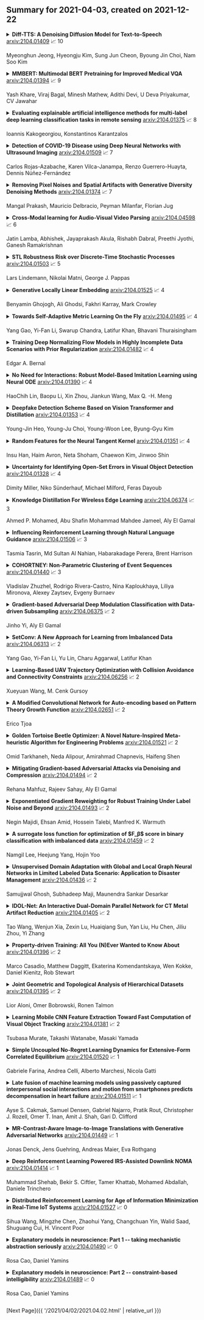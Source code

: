 ## Summary for 2021-04-03, created on 2021-12-22


<details><summary><b>Diff-TTS: A Denoising Diffusion Model for Text-to-Speech</b>
<a href="https://arxiv.org/abs/2104.01409">arxiv:2104.01409</a>
&#x1F4C8; 10 <br>
<p>Myeonghun Jeong, Hyeongju Kim, Sung Jun Cheon, Byoung Jin Choi, Nam Soo Kim</p></summary>
<p>

**Abstract:** Although neural text-to-speech (TTS) models have attracted a lot of attention and succeeded in generating human-like speech, there is still room for improvements to its naturalness and architectural efficiency. In this work, we propose a novel non-autoregressive TTS model, namely Diff-TTS, which achieves highly natural and efficient speech synthesis. Given the text, Diff-TTS exploits a denoising diffusion framework to transform the noise signal into a mel-spectrogram via diffusion time steps. In order to learn the mel-spectrogram distribution conditioned on the text, we present a likelihood-based optimization method for TTS. Furthermore, to boost up the inference speed, we leverage the accelerated sampling method that allows Diff-TTS to generate raw waveforms much faster without significantly degrading perceptual quality. Through experiments, we verified that Diff-TTS generates 28 times faster than the real-time with a single NVIDIA 2080Ti GPU.

</p>
</details>

<details><summary><b>MMBERT: Multimodal BERT Pretraining for Improved Medical VQA</b>
<a href="https://arxiv.org/abs/2104.01394">arxiv:2104.01394</a>
&#x1F4C8; 9 <br>
<p>Yash Khare, Viraj Bagal, Minesh Mathew, Adithi Devi, U Deva Priyakumar, CV Jawahar</p></summary>
<p>

**Abstract:** Images in the medical domain are fundamentally different from the general domain images. Consequently, it is infeasible to directly employ general domain Visual Question Answering (VQA) models for the medical domain. Additionally, medical images annotation is a costly and time-consuming process. To overcome these limitations, we propose a solution inspired by self-supervised pretraining of Transformer-style architectures for NLP, Vision and Language tasks. Our method involves learning richer medical image and text semantic representations using Masked Language Modeling (MLM) with image features as the pretext task on a large medical image+caption dataset. The proposed solution achieves new state-of-the-art performance on two VQA datasets for radiology images -- VQA-Med 2019 and VQA-RAD, outperforming even the ensemble models of previous best solutions. Moreover, our solution provides attention maps which help in model interpretability. The code is available at https://github.com/VirajBagal/MMBERT

</p>
</details>

<details><summary><b>Evaluating explainable artificial intelligence methods for multi-label deep learning classification tasks in remote sensing</b>
<a href="https://arxiv.org/abs/2104.01375">arxiv:2104.01375</a>
&#x1F4C8; 8 <br>
<p>Ioannis Kakogeorgiou, Konstantinos Karantzalos</p></summary>
<p>

**Abstract:** Although deep neural networks hold the state-of-the-art in several remote sensing tasks, their black-box operation hinders the understanding of their decisions, concealing any bias and other shortcomings in datasets and model performance. To this end, we have applied explainable artificial intelligence (XAI) methods in remote sensing multi-label classification tasks towards producing human-interpretable explanations and improve transparency. In particular, we utilized and trained deep learning models with state-of-the-art performance in the benchmark BigEarthNet and SEN12MS datasets. Ten XAI methods were employed towards understanding and interpreting models' predictions, along with quantitative metrics to assess and compare their performance. Numerous experiments were performed to assess the overall performance of XAI methods for straightforward prediction cases, competing multiple labels, as well as misclassification cases. According to our findings, Occlusion, Grad-CAM and Lime were the most interpretable and reliable XAI methods. However, none delivers high-resolution outputs, while apart from Grad-CAM, both Lime and Occlusion are computationally expensive. We also highlight different aspects of XAI performance and elaborate with insights on black-box decisions in order to improve transparency, understand their behavior and reveal, as well, datasets' particularities.

</p>
</details>

<details><summary><b>Detection of COVID-19 Disease using Deep Neural Networks with Ultrasound Imaging</b>
<a href="https://arxiv.org/abs/2104.01509">arxiv:2104.01509</a>
&#x1F4C8; 7 <br>
<p>Carlos Rojas-Azabache, Karen Vilca-Janampa, Renzo Guerrero-Huayta, Dennis Núñez-Fernández</p></summary>
<p>

**Abstract:** The new coronavirus 2019 (COVID-2019) has rapidly become a pandemic and has had a devastating effect on both everyday life, public health and the global economy. It is critical to detect positive cases as early as possible to prevent the further spread of this epidemic and to treat affected patients quickly. The need for auxiliary diagnostic tools has increased as accurate automated tool kits are not available. This paper presents a work in progress that proposes the analysis of images of lung ultrasound scans using a convolutional neural network. The trained model will be used on a Raspberry Pi to predict on new images.

</p>
</details>

<details><summary><b>Removing Pixel Noises and Spatial Artifacts with Generative Diversity Denoising Methods</b>
<a href="https://arxiv.org/abs/2104.01374">arxiv:2104.01374</a>
&#x1F4C8; 7 <br>
<p>Mangal Prakash, Mauricio Delbracio, Peyman Milanfar, Florian Jug</p></summary>
<p>

**Abstract:** Image denoising and artefact removal are complex inverse problems admitting many potential solutions. Variational Autoencoders (VAEs) can be used to learn a whole distribution of sensible solutions, from which one can sample efficiently. However, such a generative approach to image restoration is only studied in the context of pixel-wise noise removal (e.g. Poisson or Gaussian noise). While important, a plethora of application domains suffer from imaging artefacts (structured noises) that alter groups of pixels in correlated ways. In this work we show, for the first time, that generative diversity denoising (GDD) approaches can learn to remove structured noises without supervision. To this end, we investigate two existing GDD architectures, introduce a new one based on hierarchical VAEs, and compare their performances against a total of seven state-of-the-art baseline methods on five sources of structured noise (including tomography reconstruction artefacts and microscopy artefacts). We find that GDD methods outperform all unsupervised baselines and in many cases not lagging far behind supervised results (in some occasions even superseding them). In addition to structured noise removal, we also show that our new GDD method produces new state-of-the-art (SOTA) results on seven out of eight benchmark datasets for pixel-noise removal. Finally, we offer insights into the daunting question of how GDD methods distinguish structured noise, which we like to see removed, from image signals, which we want to see retained.

</p>
</details>

<details><summary><b>Cross-Modal learning for Audio-Visual Video Parsing</b>
<a href="https://arxiv.org/abs/2104.04598">arxiv:2104.04598</a>
&#x1F4C8; 6 <br>
<p>Jatin Lamba,  Abhishek, Jayaprakash Akula, Rishabh Dabral, Preethi Jyothi, Ganesh Ramakrishnan</p></summary>
<p>

**Abstract:** In this paper, we present a novel approach to the audio-visual video parsing (AVVP) task that demarcates events from a video separately for audio and visual modalities. The proposed parsing approach simultaneously detects the temporal boundaries in terms of start and end times of such events. We show how AVVP can benefit from the following techniques geared towards effective cross-modal learning: (i) adversarial training and skip connections (ii) global context aware attention and, (iii) self-supervised pretraining using an audio-video grounding objective to obtain cross-modal audio-video representations. We present extensive experimental evaluations on the Look, Listen, and Parse (LLP) dataset and show that we outperform the state-of-the-art Hybrid Attention Network (HAN) on all five metrics proposed for AVVP. We also present several ablations to validate the effect of pretraining, global attention and adversarial training.

</p>
</details>

<details><summary><b>STL Robustness Risk over Discrete-Time Stochastic Processes</b>
<a href="https://arxiv.org/abs/2104.01503">arxiv:2104.01503</a>
&#x1F4C8; 5 <br>
<p>Lars Lindemann, Nikolai Matni, George J. Pappas</p></summary>
<p>

**Abstract:** We present a framework to interpret signal temporal logic (STL) formulas over discrete-time stochastic processes in terms of the induced risk. Each realization of a stochastic process either satisfies or violates an STL formula. In fact, we can assign a robustness value to each realization that indicates how robustly this realization satisfies an STL formula. We then define the risk of a stochastic process not satisfying an STL formula robustly, referred to as the STL robustness risk. In our definition, we permit general classes of risk measures such as, but not limited to, the conditional value-at-risk. While in general hard to compute, we propose an approximation of the STL robustness risk. This approximation has the desirable property of being an upper bound of the STL robustness risk when the chosen risk measure is monotone, a property satisfied by most risk measures. Motivated by the interest in data-driven approaches, we present a sampling-based method for estimating the approximate STL robustness risk from data for the value-at-risk. While we consider the value-at-risk, we highlight that such sampling-based methods are viable for other risk measures.

</p>
</details>

<details><summary><b>Generative Locally Linear Embedding</b>
<a href="https://arxiv.org/abs/2104.01525">arxiv:2104.01525</a>
&#x1F4C8; 4 <br>
<p>Benyamin Ghojogh, Ali Ghodsi, Fakhri Karray, Mark Crowley</p></summary>
<p>

**Abstract:** Locally Linear Embedding (LLE) is a nonlinear spectral dimensionality reduction and manifold learning method. It has two main steps which are linear reconstruction and linear embedding of points in the input space and embedding space, respectively. In this work, we propose two novel generative versions of LLE, named Generative LLE (GLLE), whose linear reconstruction steps are stochastic rather than deterministic. GLLE assumes that every data point is caused by its linear reconstruction weights as latent factors. The proposed GLLE algorithms can generate various LLE embeddings stochastically while all the generated embeddings relate to the original LLE embedding. We propose two versions for stochastic linear reconstruction, one using expectation maximization and another with direct sampling from a derived distribution by optimization. The proposed GLLE methods are closely related to and inspired by variational inference, factor analysis, and probabilistic principal component analysis. Our simulations show that the proposed GLLE methods work effectively in unfolding and generating submanifolds of data.

</p>
</details>

<details><summary><b>Towards Self-Adaptive Metric Learning On the Fly</b>
<a href="https://arxiv.org/abs/2104.01495">arxiv:2104.01495</a>
&#x1F4C8; 4 <br>
<p>Yang Gao, Yi-Fan Li, Swarup Chandra, Latifur Khan, Bhavani Thuraisingham</p></summary>
<p>

**Abstract:** Good quality similarity metrics can significantly facilitate the performance of many large-scale, real-world applications. Existing studies have proposed various solutions to learn a Mahalanobis or bilinear metric in an online fashion by either restricting distances between similar (dissimilar) pairs to be smaller (larger) than a given lower (upper) bound or requiring similar instances to be separated from dissimilar instances with a given margin. However, these linear metrics learned by leveraging fixed bounds or margins may not perform well in real-world applications, especially when data distributions are complex. We aim to address the open challenge of "Online Adaptive Metric Learning" (OAML) for learning adaptive metric functions on the fly. Unlike traditional online metric learning methods, OAML is significantly more challenging since the learned metric could be non-linear and the model has to be self-adaptive as more instances are observed. In this paper, we present a new online metric learning framework that attempts to tackle the challenge by learning an ANN-based metric with adaptive model complexity from a stream of constraints. In particular, we propose a novel Adaptive-Bound Triplet Loss (ABTL) to effectively utilize the input constraints and present a novel Adaptive Hedge Update (AHU) method for online updating the model parameters. We empirically validate the effectiveness and efficacy of our framework on various applications such as real-world image classification, facial verification, and image retrieval.

</p>
</details>

<details><summary><b>Training Deep Normalizing Flow Models in Highly Incomplete Data Scenarios with Prior Regularization</b>
<a href="https://arxiv.org/abs/2104.01482">arxiv:2104.01482</a>
&#x1F4C8; 4 <br>
<p>Edgar A. Bernal</p></summary>
<p>

**Abstract:** Deep generative frameworks including GANs and normalizing flow models have proven successful at filling in missing values in partially observed data samples by effectively learning -- either explicitly or implicitly -- complex, high-dimensional statistical distributions. In tasks where the data available for learning is only partially observed, however, their performance decays monotonically as a function of the data missingness rate. In high missing data rate regimes (e.g., 60% and above), it has been observed that state-of-the-art models tend to break down and produce unrealistic and/or semantically inaccurate data. We propose a novel framework to facilitate the learning of data distributions in high paucity scenarios that is inspired by traditional formulations of solutions to ill-posed problems. The proposed framework naturally stems from posing the process of learning from incomplete data as a joint optimization task of the parameters of the model being learned and the missing data values. The method involves enforcing a prior regularization term that seamlessly integrates with objectives used to train explicit and tractable deep generative frameworks such as deep normalizing flow models. We demonstrate via extensive experimental validation that the proposed framework outperforms competing techniques, particularly as the rate of data paucity approaches unity.

</p>
</details>

<details><summary><b>No Need for Interactions: Robust Model-Based Imitation Learning using Neural ODE</b>
<a href="https://arxiv.org/abs/2104.01390">arxiv:2104.01390</a>
&#x1F4C8; 4 <br>
<p>HaoChih Lin, Baopu Li, Xin Zhou, Jiankun Wang, Max Q. -H. Meng</p></summary>
<p>

**Abstract:** Interactions with either environments or expert policies during training are needed for most of the current imitation learning (IL) algorithms. For IL problems with no interactions, a typical approach is Behavior Cloning (BC). However, BC-like methods tend to be affected by distribution shift. To mitigate this problem, we come up with a Robust Model-Based Imitation Learning (RMBIL) framework that casts imitation learning as an end-to-end differentiable nonlinear closed-loop tracking problem. RMBIL applies Neural ODE to learn a precise multi-step dynamics and a robust tracking controller via Nonlinear Dynamics Inversion (NDI) algorithm. Then, the learned NDI controller will be combined with a trajectory generator, a conditional VAE, to imitate an expert's behavior. Theoretical derivation shows that the controller network can approximate an NDI when minimizing the training loss of Neural ODE. Experiments on Mujoco tasks also demonstrate that RMBIL is competitive to the state-of-the-art generative adversarial method (GAIL) and achieves at least 30% performance gain over BC in uneven surfaces.

</p>
</details>

<details><summary><b>Deepfake Detection Scheme Based on Vision Transformer and Distillation</b>
<a href="https://arxiv.org/abs/2104.01353">arxiv:2104.01353</a>
&#x1F4C8; 4 <br>
<p>Young-Jin Heo, Young-Ju Choi, Young-Woon Lee, Byung-Gyu Kim</p></summary>
<p>

**Abstract:** Deepfake is the manipulated video made with a generative deep learning technique such as Generative Adversarial Networks (GANs) or Auto Encoder that anyone can utilize. Recently, with the increase of Deepfake videos, some classifiers consisting of the convolutional neural network that can distinguish fake videos as well as deepfake datasets have been actively created. However, the previous studies based on the CNN structure have the problem of not only overfitting, but also considerable misjudging fake video as real ones. In this paper, we propose a Vision Transformer model with distillation methodology for detecting fake videos. We design that a CNN features and patch-based positioning model learns to interact with all positions to find the artifact region for solving false negative problem. Through comparative analysis on Deepfake Detection (DFDC) Dataset, we verify that the proposed scheme with patch embedding as input outperforms the state-of-the-art using the combined CNN features. Without ensemble technique, our model obtains 0.978 of AUC and 91.9 of f1 score, while previous SOTA model yields 0.972 of AUC and 90.6 of f1 score on the same condition.

</p>
</details>

<details><summary><b>Random Features for the Neural Tangent Kernel</b>
<a href="https://arxiv.org/abs/2104.01351">arxiv:2104.01351</a>
&#x1F4C8; 4 <br>
<p>Insu Han, Haim Avron, Neta Shoham, Chaewon Kim, Jinwoo Shin</p></summary>
<p>

**Abstract:** The Neural Tangent Kernel (NTK) has discovered connections between deep neural networks and kernel methods with insights of optimization and generalization. Motivated by this, recent works report that NTK can achieve better performances compared to training neural networks on small-scale datasets. However, results under large-scale settings are hardly studied due to the computational limitation of kernel methods. In this work, we propose an efficient feature map construction of the NTK of fully-connected ReLU network which enables us to apply it to large-scale datasets. We combine random features of the arc-cosine kernels with a sketching-based algorithm which can run in linear with respect to both the number of data points and input dimension. We show that dimension of the resulting features is much smaller than other baseline feature map constructions to achieve comparable error bounds both in theory and practice. We additionally utilize the leverage score based sampling for improved bounds of arc-cosine random features and prove a spectral approximation guarantee of the proposed feature map to the NTK matrix of two-layer neural network. We benchmark a variety of machine learning tasks to demonstrate the superiority of the proposed scheme. In particular, our algorithm can run tens of magnitude faster than the exact kernel methods for large-scale settings without performance loss.

</p>
</details>

<details><summary><b>Uncertainty for Identifying Open-Set Errors in Visual Object Detection</b>
<a href="https://arxiv.org/abs/2104.01328">arxiv:2104.01328</a>
&#x1F4C8; 4 <br>
<p>Dimity Miller, Niko Sünderhauf, Michael Milford, Feras Dayoub</p></summary>
<p>

**Abstract:** Deployed into an open world, object detectors are prone to open-set errors, false positive detections of object classes not present in the training dataset. We propose GMM-Det, a real-time method for extracting epistemic uncertainty from object detectors to identify and reject open-set errors. GMM-Det trains the detector to produce a structured logit space that is modelled with class-specific Gaussian Mixture Models. At test time, open-set errors are identified by their low log-probability under all Gaussian Mixture Models. We test two common detector architectures, Faster R-CNN and RetinaNet, across three varied datasets spanning robotics and computer vision. Our results show that GMM-Det consistently outperforms existing uncertainty techniques for identifying and rejecting open-set detections, especially at the low-error-rate operating point required for safety-critical applications. GMM-Det maintains object detection performance, and introduces only minimal computational overhead. We also introduce a methodology for converting existing object detection datasets into specific open-set datasets to evaluate open-set performance in object detection.

</p>
</details>

<details><summary><b>Knowledge Distillation For Wireless Edge Learning</b>
<a href="https://arxiv.org/abs/2104.06374">arxiv:2104.06374</a>
&#x1F4C8; 3 <br>
<p>Ahmed P. Mohamed, Abu Shafin Mohammad Mahdee Jameel, Aly El Gamal</p></summary>
<p>

**Abstract:** In this paper, we propose a framework for predicting frame errors in the collaborative spectrally congested wireless environments of the DARPA Spectrum Collaboration Challenge (SC2) via a recently collected dataset. We employ distributed deep edge learning that is shared among edge nodes and a central cloud. Using this close-to-practice dataset, we find that widely used federated learning approaches, specially those that are privacy preserving, are worse than local training for a wide range of settings. We hence utilize the synthetic minority oversampling technique to maintain privacy via avoiding the transfer of local data to the cloud, and utilize knowledge distillation with an aim to benefit from high cloud computing and storage capabilities. The proposed framework achieves overall better performance than both local and federated training approaches, while being robust against catastrophic failures as well as challenging channel conditions that result in high frame error rates.

</p>
</details>

<details><summary><b>Influencing Reinforcement Learning through Natural Language Guidance</b>
<a href="https://arxiv.org/abs/2104.01506">arxiv:2104.01506</a>
&#x1F4C8; 3 <br>
<p>Tasmia Tasrin, Md Sultan Al Nahian, Habarakadage Perera, Brent Harrison</p></summary>
<p>

**Abstract:** Interactive reinforcement learning agents use human feedback or instruction to help them learn in complex environments. Often, this feedback comes in the form of a discrete signal that is either positive or negative. While informative, this information can be difficult to generalize on its own. In this work, we explore how natural language advice can be used to provide a richer feedback signal to a reinforcement learning agent by extending policy shaping, a well-known Interactive reinforcement learning technique. Usually policy shaping employs a human feedback policy to help an agent to learn more about how to achieve its goal. In our case, we replace this human feedback policy with policy generated based on natural language advice. We aim to inspect if the generated natural language reasoning provides support to a deep reinforcement learning agent to decide its actions successfully in any given environment. So, we design our model with three networks: first one is the experience driven, next is the advice generator and third one is the advice driven. While the experience driven reinforcement learning agent chooses its actions being influenced by the environmental reward, the advice driven neural network with generated feedback by the advice generator for any new state selects its actions to assist the reinforcement learning agent to better policy shaping.

</p>
</details>

<details><summary><b>COHORTNEY: Non-Parametric Clustering of Event Sequences</b>
<a href="https://arxiv.org/abs/2104.01440">arxiv:2104.01440</a>
&#x1F4C8; 3 <br>
<p>Vladislav Zhuzhel, Rodrigo Rivera-Castro, Nina Kaploukhaya, Liliya Mironova, Alexey Zaytsev, Evgeny Burnaev</p></summary>
<p>

**Abstract:** Cohort analysis is a pervasive activity in web analytics. One divides users into groups according to specific criteria and tracks their behavior over time. Despite its extensive use, academic circles do not discuss cohort analysis to evaluate user behavior online. This work introduces an unsupervised non-parametric approach to group Internet users based on their activities. In comparison, canonical methods in marketing and engineering-based techniques underperform. COHORTNEY is the first machine learning-based cohort analysis algorithm with a robust theoretical explanation.

</p>
</details>

<details><summary><b>Gradient-based Adversarial Deep Modulation Classification with Data-driven Subsampling</b>
<a href="https://arxiv.org/abs/2104.06375">arxiv:2104.06375</a>
&#x1F4C8; 2 <br>
<p>Jinho Yi, Aly El Gamal</p></summary>
<p>

**Abstract:** Automatic modulation classification can be a core component for intelligent spectrally efficient wireless communication networks, and deep learning techniques have recently been shown to deliver superior performance to conventional model-based strategies, particularly when distinguishing between a large number of modulation types. However, such deep learning techniques have also been recently shown to be vulnerable to gradient-based adversarial attacks that rely on subtle input perturbations, which would be particularly feasible in a wireless setting via jamming. One such potent attack is the one known as the Carlini-Wagner attack, which we consider in this work. We further consider a data-driven subsampling setting, where several recently introduced deep-learning-based algorithms are employed to select a subset of samples that lead to reducing the final classifier's training time with minimal loss in accuracy. In this setting, the attacker has to make an assumption about the employed subsampling strategy, in order to calculate the loss gradient. Based on state of the art techniques available to both the attacker and defender, we evaluate best strategies under various assumptions on the knowledge of the other party's strategy. Interestingly, in presence of knowledgeable attackers, we identify computational cost reduction opportunities for the defender with no or minimal loss in performance.

</p>
</details>

<details><summary><b>SetConv: A New Approach for Learning from Imbalanced Data</b>
<a href="https://arxiv.org/abs/2104.06313">arxiv:2104.06313</a>
&#x1F4C8; 2 <br>
<p>Yang Gao, Yi-Fan Li, Yu Lin, Charu Aggarwal, Latifur Khan</p></summary>
<p>

**Abstract:** For many real-world classification problems, e.g., sentiment classification, most existing machine learning methods are biased towards the majority class when the Imbalance Ratio (IR) is high. To address this problem, we propose a set convolution (SetConv) operation and an episodic training strategy to extract a single representative for each class, so that classifiers can later be trained on a balanced class distribution. We prove that our proposed algorithm is permutation-invariant despite the order of inputs, and experiments on multiple large-scale benchmark text datasets show the superiority of our proposed framework when compared to other SOTA methods.

</p>
</details>

<details><summary><b>Learning-Based UAV Trajectory Optimization with Collision Avoidance and Connectivity Constraints</b>
<a href="https://arxiv.org/abs/2104.06256">arxiv:2104.06256</a>
&#x1F4C8; 2 <br>
<p>Xueyuan Wang, M. Cenk Gursoy</p></summary>
<p>

**Abstract:** Unmanned aerial vehicles (UAVs) are expected to be an integral part of wireless networks, and determining collision-free trajectories for multiple UAVs while satisfying requirements of connectivity with ground base stations (GBSs) is a challenging task. In this paper, we first reformulate the multi-UAV trajectory optimization problem with collision avoidance and wireless connectivity constraints as a sequential decision making problem in the discrete time domain. We, then, propose a decentralized deep reinforcement learning approach to solve the problem. More specifically, a value network is developed to encode the expected time to destination given the agent's joint state (including the agent's information, the nearby agents' observable information, and the locations of the nearby GBSs). A signal-to-interference-plus-noise ratio (SINR)-prediction neural network is also designed, using accumulated SINR measurements obtained when interacting with the cellular network, to map the GBSs' locations into the SINR levels in order to predict the UAV's SINR. Numerical results show that with the value network and SINR-prediction network, real-time navigation for multi-UAVs can be efficiently performed in various environments with high success rate.

</p>
</details>

<details><summary><b>A Modified Convolutional Network for Auto-encoding based on Pattern Theory Growth Function</b>
<a href="https://arxiv.org/abs/2104.02651">arxiv:2104.02651</a>
&#x1F4C8; 2 <br>
<p>Erico Tjoa</p></summary>
<p>

**Abstract:** This brief paper reports the shortcoming of a variant of convolutional neural network whose components are developed based on the pattern theory framework.

</p>
</details>

<details><summary><b>Golden Tortoise Beetle Optimizer: A Novel Nature-Inspired Meta-heuristic Algorithm for Engineering Problems</b>
<a href="https://arxiv.org/abs/2104.01521">arxiv:2104.01521</a>
&#x1F4C8; 2 <br>
<p>Omid Tarkhaneh, Neda Alipour, Amirahmad Chapnevis, Haifeng Shen</p></summary>
<p>

**Abstract:** This paper proposes a novel nature-inspired meta-heuristic algorithm called the Golden Tortoise Beetle Optimizer (GTBO) to solve optimization problems. It mimics golden tortoise beetle's behavior of changing colors to attract opposite sex for mating and its protective strategy that uses a kind of anal fork to deter predators. The algorithm is modeled based on the beetle's dual attractiveness and survival strategy to generate new solutions for optimization problems. To measure its performance, the proposed GTBO is compared with five other nature-inspired evolutionary algorithms on 24 well-known benchmark functions investigating the trade-off between exploration and exploitation, local optima avoidance, and convergence towards the global optima is statistically significant. We particularly applied GTBO to two well-known engineering problems including the welded beam design problem and the gear train design problem. The results demonstrate that the new algorithm is more efficient than the five baseline algorithms for both problems. A sensitivity analysis is also performed to reveal different impacts of the algorithm's key control parameters and operators on GTBO's performance.

</p>
</details>

<details><summary><b>Mitigating Gradient-based Adversarial Attacks via Denoising and Compression</b>
<a href="https://arxiv.org/abs/2104.01494">arxiv:2104.01494</a>
&#x1F4C8; 2 <br>
<p>Rehana Mahfuz, Rajeev Sahay, Aly El Gamal</p></summary>
<p>

**Abstract:** Gradient-based adversarial attacks on deep neural networks pose a serious threat, since they can be deployed by adding imperceptible perturbations to the test data of any network, and the risk they introduce cannot be assessed through the network's original training performance. Denoising and dimensionality reduction are two distinct methods that have been independently investigated to combat such attacks. While denoising offers the ability to tailor the defense to the specific nature of the attack, dimensionality reduction offers the advantage of potentially removing previously unseen perturbations, along with reducing the training time of the network being defended. We propose strategies to combine the advantages of these two defense mechanisms. First, we propose the cascaded defense, which involves denoising followed by dimensionality reduction. To reduce the training time of the defense for a small trade-off in performance, we propose the hidden layer defense, which involves feeding the output of the encoder of a denoising autoencoder into the network. Further, we discuss how adaptive attacks against these defenses could become significantly weak when an alternative defense is used, or when no defense is used. In this light, we propose a new metric to evaluate a defense which measures the sensitivity of the adaptive attack to modifications in the defense. Finally, we present a guideline for building an ordered repertoire of defenses, a.k.a. a defense infrastructure, that adjusts to limited computational resources in presence of uncertainty about the attack strategy.

</p>
</details>

<details><summary><b>Exponentiated Gradient Reweighting for Robust Training Under Label Noise and Beyond</b>
<a href="https://arxiv.org/abs/2104.01493">arxiv:2104.01493</a>
&#x1F4C8; 2 <br>
<p>Negin Majidi, Ehsan Amid, Hossein Talebi, Manfred K. Warmuth</p></summary>
<p>

**Abstract:** Many learning tasks in machine learning can be viewed as taking a gradient step towards minimizing the average loss of a batch of examples in each training iteration. When noise is prevalent in the data, this uniform treatment of examples can lead to overfitting to noisy examples with larger loss values and result in poor generalization. Inspired by the expert setting in on-line learning, we present a flexible approach to learning from noisy examples. Specifically, we treat each training example as an expert and maintain a distribution over all examples. We alternate between updating the parameters of the model using gradient descent and updating the example weights using the exponentiated gradient update. Unlike other related methods, our approach handles a general class of loss functions and can be applied to a wide range of noise types and applications. We show the efficacy of our approach for multiple learning settings, namely noisy principal component analysis and a variety of noisy classification problems.

</p>
</details>

<details><summary><b>A surrogate loss function for optimization of $F_β$ score in binary classification with imbalanced data</b>
<a href="https://arxiv.org/abs/2104.01459">arxiv:2104.01459</a>
&#x1F4C8; 2 <br>
<p>Namgil Lee, Heejung Yang, Hojin Yoo</p></summary>
<p>

**Abstract:** The $F_β$ score is a commonly used measure of classification performance, which plays crucial roles in classification tasks with imbalanced data sets. However, the $F_β$ score cannot be used as a loss function by gradient-based learning algorithms for optimizing neural network parameters due to its non-differentiability. On the other hand, commonly used loss functions such as the binary cross-entropy (BCE) loss are not directly related to performance measures such as the $F_β$ score, so that neural networks optimized by using the loss functions may not yield optimal performance measures. In this study, we investigate a relationship between classification performance measures and loss functions in terms of the gradients with respect to the model parameters. Then, we propose a differentiable surrogate loss function for the optimization of the $F_β$ score. We show that the gradient paths of the proposed surrogate $F_β$ loss function approximate the gradient paths of the large sample limit of the $F_β$ score. Through numerical experiments using ResNets and benchmark image data sets, it is demonstrated that the proposed surrogate $F_β$ loss function is effective for optimizing $F_β$ scores under class imbalances in binary classification tasks compared with other loss functions.

</p>
</details>

<details><summary><b>Unsupervised Domain Adaptation with Global and Local Graph Neural Networks in Limited Labeled Data Scenario: Application to Disaster Management</b>
<a href="https://arxiv.org/abs/2104.01436">arxiv:2104.01436</a>
&#x1F4C8; 2 <br>
<p>Samujjwal Ghosh, Subhadeep Maji, Maunendra Sankar Desarkar</p></summary>
<p>

**Abstract:** Identification and categorization of social media posts generated during disasters are crucial to reduce the sufferings of the affected people. However, lack of labeled data is a significant bottleneck in learning an effective categorization system for a disaster. This motivates us to study the problem as unsupervised domain adaptation (UDA) between a previous disaster with labeled data (source) and a current disaster (target). However, if the amount of labeled data available is limited, it restricts the learning capabilities of the model. To handle this challenge, we utilize limited labeled data along with abundantly available unlabeled data, generated during a source disaster to propose a novel two-part graph neural network. The first-part extracts domain-agnostic global information by constructing a token level graph across domains and the second-part preserves local instance-level semantics. In our experiments, we show that the proposed method outperforms state-of-the-art techniques by $2.74\%$ weighted F$_1$ score on average on two standard public dataset in the area of disaster management. We also report experimental results for granular actionable multi-label classification datasets in disaster domain for the first time, on which we outperform BERT by $3.00\%$ on average w.r.t weighted F$_1$. Additionally, we show that our approach can retain performance when very limited labeled data is available.

</p>
</details>

<details><summary><b>IDOL-Net: An Interactive Dual-Domain Parallel Network for CT Metal Artifact Reduction</b>
<a href="https://arxiv.org/abs/2104.01405">arxiv:2104.01405</a>
&#x1F4C8; 2 <br>
<p>Tao Wang, Wenjun Xia, Zexin Lu, Huaiqiang Sun, Yan Liu, Hu Chen, Jiliu Zhou, Yi Zhang</p></summary>
<p>

**Abstract:** Due to the presence of metallic implants, the imaging quality of computed tomography (CT) would be heavily degraded. With the rapid development of deep learning, several network models have been proposed for metal artifact reduction (MAR). Since the dual-domain MAR methods can leverage the hybrid information from both sinogram and image domains, they have significantly improved the performance compared to single-domain methods. However,current dual-domain methods usually operate on both domains in a specific order, which implicitly imposes a certain priority prior into MAR and may ignore the latent information interaction between both domains. To address this problem, in this paper, we propose a novel interactive dualdomain parallel network for CT MAR, dubbed as IDOLNet. Different from existing dual-domain methods, the proposed IDOL-Net is composed of two modules. The disentanglement module is utilized to generate high-quality prior sinogram and image as the complementary inputs. The follow-up refinement module consists of two parallel and interactive branches that simultaneously operate on image and sinogram domain, fully exploiting the latent information interaction between both domains. The simulated and clinical results demonstrate that the proposed IDOL-Net outperforms several state-of-the-art models in both qualitative and quantitative aspects.

</p>
</details>

<details><summary><b>Property-driven Training: All You (N)Ever Wanted to Know About</b>
<a href="https://arxiv.org/abs/2104.01396">arxiv:2104.01396</a>
&#x1F4C8; 2 <br>
<p>Marco Casadio, Matthew Daggitt, Ekaterina Komendantskaya, Wen Kokke, Daniel Kienitz, Rob Stewart</p></summary>
<p>

**Abstract:** Neural networks are known for their ability to detect general patterns in noisy data. This makes them a popular tool for perception components in complex AI systems. Paradoxically, they are also known for being vulnerable to adversarial attacks. In response, various methods such as adversarial training, data-augmentation and Lipschitz robustness training have been proposed as means of improving their robustness. However, as this paper explores, these training methods each optimise for a different definition of robustness. We perform an in-depth comparison of these different definitions, including their relationship, assumptions, interpretability and verifiability after training. We also look at constraint-driven training, a general approach designed to encode arbitrary constraints, and show that not all of these definitions are directly encodable. Finally we perform experiments to compare the applicability and efficacy of the training methods at ensuring the network obeys these different definitions. These results highlight that even the encoding of such a simple piece of knowledge such as robustness in neural network training is fraught with difficult choices and pitfalls.

</p>
</details>

<details><summary><b>Joint Geometric and Topological Analysis of Hierarchical Datasets</b>
<a href="https://arxiv.org/abs/2104.01395">arxiv:2104.01395</a>
&#x1F4C8; 2 <br>
<p>Lior Aloni, Omer Bobrowski, Ronen Talmon</p></summary>
<p>

**Abstract:** In a world abundant with diverse data arising from complex acquisition techniques, there is a growing need for new data analysis methods. In this paper we focus on high-dimensional data that are organized into several hierarchical datasets. We assume that each dataset consists of complex samples, and every sample has a distinct irregular structure modeled by a graph. The main novelty in this work lies in the combination of two complementing powerful data-analytic approaches: topological data analysis (TDA) and geometric manifold learning. Geometry primarily contains local information, while topology inherently provides global descriptors. Based on this combination, we present a method for building an informative representation of hierarchical datasets. At the finer (sample) level, we devise a new metric between samples based on manifold learning that facilitates quantitative structural analysis. At the coarser (dataset) level, we employ TDA to extract qualitative structural information from the datasets. We showcase the applicability and advantages of our method on simulated data and on a corpus of hyper-spectral images. We show that an ensemble of hyper-spectral images exhibits a hierarchical structure that fits well the considered setting. In addition, we show that our new method gives rise to superior classification results compared to state-of-the-art methods.

</p>
</details>

<details><summary><b>Learning Mobile CNN Feature Extraction Toward Fast Computation of Visual Object Tracking</b>
<a href="https://arxiv.org/abs/2104.01381">arxiv:2104.01381</a>
&#x1F4C8; 2 <br>
<p>Tsubasa Murate, Takashi Watanabe, Masaki Yamada</p></summary>
<p>

**Abstract:** In this paper, we construct a lightweight, high-precision and high-speed object tracking using a trained CNN. Conventional methods with trained CNNs use VGG16 network which requires powerful computational resources. Therefore, there is a problem that it is difficult to apply in low computation resources environments. To solve this problem, we use MobileNetV3, which is a CNN for mobile terminals.Based on Feature Map Selection Tracking, we propose a new architecture that extracts effective features of MobileNet for object tracking. The architecture requires no online learning but only offline learning. In addition, by using features of objects other than tracking target, the features of tracking target are extracted more efficiently. We measure the tracking accuracy with Visual Tracker Benchmark and confirm that the proposed method can perform high-precision and high-speed calculation even in low computation resource environments.

</p>
</details>

<details><summary><b>Simple Uncoupled No-Regret Learning Dynamics for Extensive-Form Correlated Equilibrium</b>
<a href="https://arxiv.org/abs/2104.01520">arxiv:2104.01520</a>
&#x1F4C8; 1 <br>
<p>Gabriele Farina, Andrea Celli, Alberto Marchesi, Nicola Gatti</p></summary>
<p>

**Abstract:** The existence of simple uncoupled no-regret learning dynamics that converge to correlated equilibria in normal-form games is a celebrated result in the theory of multi-agent systems. Specifically, it has been known for more than 20 years that when all players seek to minimize their internal regret in a repeated normal-form game, the empirical frequency of play converges to a normal-form correlated equilibrium. Extensive-form games generalize normal-form games by modeling both sequential and simultaneous moves, as well as imperfect information. Because of the sequential nature and presence of private information in the game, correlation in extensive-form games possesses significantly different properties than its counterpart in normal-form games, many of which are still open research directions. Extensive-form correlated equilibrium (EFCE) has been proposed as the natural extensive-form counterpart to the classical notion of correlated equilibrium in normal-form games. Compared to the latter, the constraints that define the set of EFCEs are significantly more complex, as the correlation device must keep into account the evolution of beliefs of each player as they make observations throughout the game. Due to that significant added complexity, the existence of uncoupled learning dynamics leading to an EFCE has remained a challenging open research question for a long time. In this article, we settle that question by giving the first uncoupled no-regret dynamics that converge to the set of EFCEs in n-player general-sum extensive-form games with perfect recall. We show that each iterate can be computed in time polynomial in the size of the game tree, and that, when all players play repeatedly according to our learning dynamics, the empirical frequency of play is proven to be a O(T^-0.5)-approximate EFCE with high probability after T game repetitions, and an EFCE almost surely in the limit.

</p>
</details>

<details><summary><b>Late fusion of machine learning models using passively captured interpersonal social interactions and motion from smartphones predicts decompensation in heart failure</b>
<a href="https://arxiv.org/abs/2104.01511">arxiv:2104.01511</a>
&#x1F4C8; 1 <br>
<p>Ayse S. Cakmak, Samuel Densen, Gabriel Najarro, Pratik Rout, Christopher J. Rozell, Omer T. Inan, Amit J. Shah, Gari D. Clifford</p></summary>
<p>

**Abstract:** Objective: Worldwide, heart failure (HF) is a major cause of morbidity and mortality and one of the leading causes of hospitalization. Early detection of HF symptoms and pro-active management may reduce adverse events. Approach: Twenty-eight participants were monitored using a smartphone app after discharge from hospitals, and each clinical event during the enrollment (N=110 clinical events) was recorded. Motion, social, location, and clinical survey data collected via the smartphone-based monitoring system were used to develop and validate an algorithm for predicting or classifying HF decompensation events (hospitalizations or clinic visit) versus clinic monitoring visits in which they were determined to be compensated or stable. Models based on single modality as well as early and late fusion approaches combining patient-reported outcomes and passive smartphone data were evaluated. Results: The highest AUCPr for classifying decompensation with a late fusion approach was 0.80 using leave one subject out cross-validation. Significance: Passively collected data from smartphones, especially when combined with weekly patient-reported outcomes, may reflect behavioral and physiological changes due to HF and thus could enable prediction of HF decompensation.

</p>
</details>

<details><summary><b>MR-Contrast-Aware Image-to-Image Translations with Generative Adversarial Networks</b>
<a href="https://arxiv.org/abs/2104.01449">arxiv:2104.01449</a>
&#x1F4C8; 1 <br>
<p>Jonas Denck, Jens Guehring, Andreas Maier, Eva Rothgang</p></summary>
<p>

**Abstract:** Purpose
  A Magnetic Resonance Imaging (MRI) exam typically consists of several sequences that yield different image contrasts. Each sequence is parameterized through multiple acquisition parameters that influence image contrast, signal-to-noise ratio, acquisition time, and/or resolution. Depending on the clinical indication, different contrasts are required by the radiologist to make a diagnosis. As MR sequence acquisition is time consuming and acquired images may be corrupted due to motion, a method to synthesize MR images with adjustable contrast properties is required.
  Methods
  Therefore, we trained an image-to-image generative adversarial network conditioned on the MR acquisition parameters repetition time and echo time. Our approach is motivated by style transfer networks, whereas the "style" for an image is explicitly given in our case, as it is determined by the MR acquisition parameters our network is conditioned on.
  Results
  This enables us to synthesize MR images with adjustable image contrast. We evaluated our approach on the fastMRI dataset, a large set of publicly available MR knee images, and show that our method outperforms a benchmark pix2pix approach in the translation of non-fat-saturated MR images to fat-saturated images. Our approach yields a peak signal-to-noise ratio and structural similarity of 24.48 and 0.66, surpassing the pix2pix benchmark model significantly.
  Conclusion
  Our model is the first that enables fine-tuned contrast synthesis, which can be used to synthesize missing MR contrasts or as a data augmentation technique for AI training in MRI.

</p>
</details>

<details><summary><b>Deep Reinforcement Learning Powered IRS-Assisted Downlink NOMA</b>
<a href="https://arxiv.org/abs/2104.01414">arxiv:2104.01414</a>
&#x1F4C8; 1 <br>
<p>Muhammad Shehab, Bekir S. Ciftler, Tamer Khattab, Mohamed Abdallah, Daniele Trinchero</p></summary>
<p>

**Abstract:** In this work, we examine an intelligent reflecting surface (IRS) assisted downlink non-orthogonal multiple access (NOMA) scenario with the aim of maximizing the sum rate of users. The optimization problem at the IRS is quite complicated, and non-convex, since it requires the tuning of the phase shift reflection matrix. Driven by the rising deployment of deep reinforcement learning (DRL) techniques that are capable of coping with solving non-convex optimization problems, we employ DRL to predict and optimally tune the IRS phase shift matrices. Simulation results reveal that IRS assisted NOMA based on our utilized DRL scheme achieves high sum rate compared to OMA based one, and as the transmit power increases, the capability of serving more users increases. Furthermore, results show that imperfect successive interference cancellation (SIC) has a deleterious impact on the data rate of users performing SIC. As the imperfection increases by ten times, the rate decreases by more than 10%.

</p>
</details>

<details><summary><b>Distributed Reinforcement Learning for Age of Information Minimization in Real-Time IoT Systems</b>
<a href="https://arxiv.org/abs/2104.01527">arxiv:2104.01527</a>
&#x1F4C8; 0 <br>
<p>Sihua Wang, Mingzhe Chen, Zhaohui Yang, Changchuan Yin, Walid Saad, Shuguang Cui, H. Vincent Poor</p></summary>
<p>

**Abstract:** In this paper, the problem of minimizing the weighted sum of age of information (AoI) and total energy consumption of Internet of Things (IoT) devices is studied. In the considered model, each IoT device monitors a physical process that follows nonlinear dynamics. As the dynamics of the physical process vary over time, each device must find an optimal sampling frequency to sample the real-time dynamics of the physical system and send sampled information to a base station (BS). Due to limited wireless resources, the BS can only select a subset of devices to transmit their sampled information. Thus, edge devices must cooperatively sample their monitored dynamics based on the local observations and the BS must collect the sampled information from the devices immediately, hence avoiding the additional time and energy used for sampling and information transmission. To this end, it is necessary to jointly optimize the sampling policy of each device and the device selection scheme of the BS so as to accurately monitor the dynamics of the physical process using minimum energy. This problem is formulated as an optimization problem whose goal is to minimize the weighted sum of AoI cost and energy consumption. To solve this problem, we propose a novel distributed reinforcement learning (RL) approach for the sampling policy optimization. The proposed algorithm enables edge devices to cooperatively find the global optimal sampling policy using their own local observations. Given the sampling policy, the device selection scheme can be optimized thus minimizing the weighted sum of AoI and energy consumption of all devices. Simulations with real data of PM 2.5 pollution show that the proposed algorithm can reduce the sum of AoI by up to 17.8% and 33.9% and the total energy consumption by up to 13.2% and 35.1%, compared to a conventional deep Q network method and a uniform sampling policy.

</p>
</details>

<details><summary><b>Explanatory models in neuroscience: Part 1 -- taking mechanistic abstraction seriously</b>
<a href="https://arxiv.org/abs/2104.01490">arxiv:2104.01490</a>
&#x1F4C8; 0 <br>
<p>Rosa Cao, Daniel Yamins</p></summary>
<p>

**Abstract:** Despite the recent success of neural network models in mimicking animal performance on visual perceptual tasks, critics worry that these models fail to illuminate brain function. We take it that a central approach to explanation in systems neuroscience is that of mechanistic modeling, where understanding the system is taken to require fleshing out the parts, organization, and activities of a system, and how those give rise to behaviors of interest. However, it remains somewhat controversial what it means for a model to describe a mechanism, and whether neural network models qualify as explanatory.
  We argue that certain kinds of neural network models are actually good examples of mechanistic models, when the right notion of mechanistic mapping is deployed. Building on existing work on model-to-mechanism mapping (3M), we describe criteria delineating such a notion, which we call 3M++. These criteria require us, first, to identify a level of description that is both abstract but detailed enough to be "runnable", and then, to construct model-to-brain mappings using the same principles as those employed for brain-to-brain mapping across individuals. Perhaps surprisingly, the abstractions required are those already in use in experimental neuroscience, and are of the kind deployed in the construction of more familiar computational models, just as the principles of inter-brain mappings are very much in the spirit of those already employed in the collection and analysis of data across animals.
  In a companion paper, we address the relationship between optimization and intelligibility, in the context of functional evolutionary explanations. Taken together, mechanistic interpretations of computational models and the dependencies between form and function illuminated by optimization processes can help us to understand why brain systems are built they way they are.

</p>
</details>

<details><summary><b>Explanatory models in neuroscience: Part 2 -- constraint-based intelligibility</b>
<a href="https://arxiv.org/abs/2104.01489">arxiv:2104.01489</a>
&#x1F4C8; 0 <br>
<p>Rosa Cao, Daniel Yamins</p></summary>
<p>

**Abstract:** Computational modeling plays an increasingly important role in neuroscience, highlighting the philosophical question of how computational models explain. In the context of neural network models for neuroscience, concerns have been raised about model intelligibility, and how they relate (if at all) to what is found in the brain. We claim that what makes a system intelligible is an understanding of the dependencies between its behavior and the factors that are causally responsible for that behavior. In biological systems, many of these dependencies are naturally "top-down": ethological imperatives interact with evolutionary and developmental constraints under natural selection. We describe how the optimization techniques used to construct NN models capture some key aspects of these dependencies, and thus help explain why brain systems are as they are -- because when a challenging ecologically-relevant goal is shared by a NN and the brain, it places tight constraints on the possible mechanisms exhibited in both kinds of systems. By combining two familiar modes of explanation -- one based on bottom-up mechanism (whose relation to neural network models we address in a companion paper) and the other on top-down constraints, these models illuminate brain function.

</p>
</details>


[Next Page]({{ '/2021/04/02/2021.04.02.html' | relative_url }})
